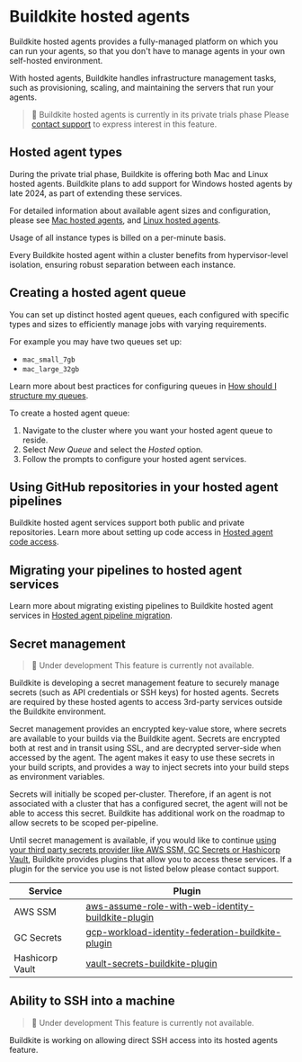 # Buildkite hosted agents

Buildkite hosted agents provides a fully-managed platform on which you can run your agents, so that you don't have to manage agents in your own self-hosted environment.

With hosted agents, Buildkite handles infrastructure management tasks, such as provisioning, scaling, and maintaining the servers that run your agents.

> 📘 Buildkite hosted agents is currently in its private trials phase
> Please [contact support](https://buildkite.com/support) to express interest in this feature.

## Hosted agent types

During the private trial phase, Buildkite is offering both Mac and Linux hosted agents. Buildkite plans to add support for Windows hosted agents by late 2024, as part of extending these services.

For detailed information about available agent sizes and configuration, please see [Mac hosted agents](/docs/pipelines/hosted-agents/mac), and [Linux hosted agents](/docs/pipelines/hosted-agents/linux).

Usage of all instance types is billed on a per-minute basis.

Every Buildkite hosted agent within a cluster benefits from hypervisor-level isolation, ensuring robust separation between each instance.

## Creating a hosted agent queue

You can set up distinct hosted agent queues, each configured with specific types and sizes to efficiently manage jobs with varying requirements.

For example you may have two queues set up:

* `mac_small_7gb`
* `mac_large_32gb`

Learn more about best practices for configuring queues in [How should I structure my queues](/docs/clusters/overview#clusters-and-queues-best-practices-how-should-i-structure-my-queues).

To create a hosted agent queue:

1. Navigate to the cluster where you want your hosted agent queue to reside.
1. Select _New Queue_ and select the _Hosted_ option.
1. Follow the prompts to configure your hosted agent services.

## Using GitHub repositories in your hosted agent pipelines

Buildkite hosted agent services support both public and private repositories. Learn more about setting up code access in [Hosted agent code access](/docs/pipelines/hosted-agents/code-access).

## Migrating your pipelines to hosted agent services

Learn more about migrating existing pipelines to Buildkite hosted agent services in [Hosted agent pipeline migration](/docs/pipelines/hosted-agents/pipeline-migration).

## Secret management

> 🚧 Under development
> This feature is currently not available.

Buildkite is developing a secret management feature to securely manage secrets (such as API credentials or SSH keys) for hosted agents. Secrets are required by these hosted agents to access 3rd-party services outside the Buildkite environment.

Secret management provides an encrypted key-value store, where secrets are available to your builds via the Buildkite agent. Secrets are encrypted both at rest and in transit using SSL, and are decrypted server-side when accessed by the agent. The agent makes it easy to use these secrets in your build scripts, and provides a way to inject secrets into your build steps as environment variables.

Secrets will initially be scoped per-cluster. Therefore, if an agent is not associated with a cluster that has a configured secret, the agent will not be able to access this secret. Buildkite has additional work on the roadmap to allow secrets to be scoped per-pipeline.

Until secret management is available, if you would like to continue [using your third party secrets provider like AWS SSM, GC Secrets or Hashicorp Vault](/docs/pipelines/secrets), Buildkite provides plugins that allow you to access these services. If a plugin for the service you use is not listed below please contact support.

<table>
    <thead>
        <tr><th>Service</th><th>Plugin</th></tr>
    </thead>
    <tbody>
        <tr><td>AWS SSM</td><td><a href="https://github.com/buildkite-plugins/aws-assume-role-with-web-identity-buildkite-plugin">aws-assume-role-with-web-identity-buildkite-plugin</a></td></tr>
        <tr><td>GC Secrets</td><td><a href="https://github.com/buildkite-plugins/gcp-workload-identity-federation-buildkite-plugin">gcp-workload-identity-federation-buildkite-plugin</a></td></tr>
        <tr><td>Hashicorp Vault</td><td><a href="https://github.com/buildkite-plugins/vault-secrets-buildkite-plugin">vault-secrets-buildkite-plugin</a></td></tr>
    </tbody>
</table>

## Ability to SSH into a machine

> 🚧 Under development
> This feature is currently not available.

Buildkite is working on allowing direct SSH access into its hosted agents feature.

